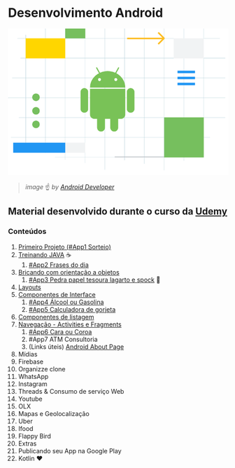 # Desenvolvimento Android

![by Google in the official site for Android app developers](https://github.com/andermelo/udemy-desenvolvimento-android/blob/master/assets/images/android-image.png)
> *image* :point_up: *by [Android Developer](https://developer.android.com/)* 

## Material desenvolvido durante o curso da [Udemy](https://www.udemy.com/curso-de-desenvolvimento-android-oreo/)

### Conteúdos 

1. [Primeiro Projeto (#App1 Sorteio)](https://github.com/andermelo/udemy-desenvolvimento-android/tree/master/PrimeiroProjeto)
1. [Treinando JAVA](https://github.com/andermelo/udemy-desenvolvimento-android/tree/master/TreinandoJAVA) :coffee:
   1. [#App2 Frases do dia](https://github.com/andermelo/udemy-desenvolvimento-android/tree/master/TreinandoJAVA/FrasesDoDia)
1. [Bricando com orientação a objetos](https://github.com/andermelo/udemy-desenvolvimento-android/tree/master/OrientacaoObjeto/classesMetodos)
   1. [#App3 Pedra papel tesoura lagarto e spock](https://github.com/andermelo/udemy-desenvolvimento-android/tree/master/OrientacaoObjeto/Pedrapapeltesoura) :metal:
1. [Layouts](https://github.com/andermelo/udemy-desenvolvimento-android/tree/master/Layouts)
1. [Componentes de Interface](https://github.com/andermelo/udemy-desenvolvimento-android/tree/master/Componentesdeinterface)
   1. [#App4 Álcool ou Gasolina](https://github.com/andermelo/udemy-desenvolvimento-android/tree/master/Componentesdeinterface/Alcoolougasolina)
   1. [#App5 Calculadora de gorjeta](https://github.com/andermelo/udemy-desenvolvimento-android/tree/master/Componentesdeinterface/Calcgorjeta)   
1. [Componentes de listagem](https://github.com/andermelo/udemy-desenvolvimento-android/tree/master/CompListagem)
1. [Navegação - Activities e Fragments](https://github.com/andermelo/udemy-desenvolvimento-android/tree/master/nav-ActivitiesFragments)
   1. [#App6 Cara ou Coroa](https://github.com/andermelo/udemy-desenvolvimento-android/tree/master/nav-ActivitiesFragments/Caraoucoroa) 
   1. #App7 ATM Consultoria
   1. (Links úteis) [Android About Page](https://github.com/medyo/android-about-page)
1. Mídias
1. Firebase
1. Organizze clone 
1. WhatsApp
1. Instagram
1. Threads & Consumo de serviço Web
1. Youtube
1. OLX
1. Mapas e Geolocalização
1. Uber
1. Ifood
1. Flappy Bird
1. Extras
1. Publicando seu App na Google Play
1. Kotlin :heart:
